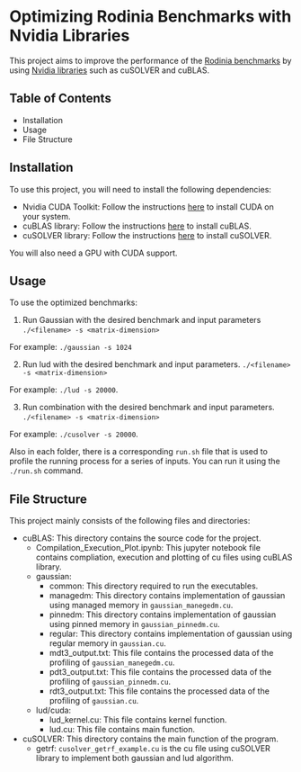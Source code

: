 # Optimizing Rodinia Benchmarks with Nvidia Libraries

This project aims to improve the performance of the [Rodinia benchmarks](https://www.cs.virginia.edu/rodinia/doku.php) by using [Nvidia libraries](https://www.cs.virginia.edu/rodinia/doku.php) such as cuSOLVER and cuBLAS.

## Table of Contents
- Installation
- Usage
- File Structure

## Installation
To use this project, you will need to install the following dependencies:
- Nvidia CUDA Toolkit: Follow the instructions [here](https://developer.nvidia.com/cuda-downloads) to install CUDA on your system.
- cuBLAS library: Follow the instructions [here](https://developer.nvidia.com/cublas) to install cuBLAS.
- cuSOLVER library: Follow the instructions [here](https://developer.nvidia.com/cusolver) to install cuSOLVER.

You will also need a GPU with CUDA support.

## Usage
To use the optimized benchmarks:
1. Run Gaussian with the desired benchmark and input parameters `./<filename> -s <matrix-dimension>`

For example:
`./gaussian -s 1024`


2. Run lud with the desired benchmark and input parameters. `./<filename> -s <matrix-dimension>`

For example:
`./lud -s 20000`.

3. Run combination with the desired benchmark and input parameters. `./<filename> -s <matrix-dimension>`

For example:
`./cusolver -s 20000`.

Also in each folder, there is a corresponding `run.sh` file that is used to profile the running process for a series of inputs. You can run it using the `./run.sh` command.

## File Structure

This project mainly consists of the following files and directories:
- cuBLAS: This directory contains the source code for the project.  
  - Compilation_Execution_Plot.ipynb: This jupyter notebook file contains compliation, execution and plotting of cu files using cuBLAS library.
  - gaussian:  
    - common: This directory required to run the executables.   
    - managedm: This directory contains implementation of gaussian using managed memory in `gaussian_manegedm.cu`.  
    - pinnedm: This directory contains implementation of gaussian using pinned memory in `gaussian_pinnedm.cu`.    
    - regular: This directory contains implementation of gaussian using regular memory in `gaussian.cu`.   
    - mdt3_output.txt: This file contains the processed data of the profiling of `gaussian_manegedm.cu`.
    - pdt3_output.txt: This file contains the processed data of the profiling of `gaussian_pinnedm.cu`.
    - rdt3_output.txt: This file contains the processed data of the profiling of `gaussian.cu`.
  - lud/cuda: 
    - lud_kernel.cu: This file contains kernel function.  
    - lud.cu: This file contains main function.  
 - cuSOLVER: This directory contains the main function of the program.  
    - getrf: `cusolver_getrf_example.cu` is the cu file using cuSOLVER library to implement both gaussian and lud algorithm.
